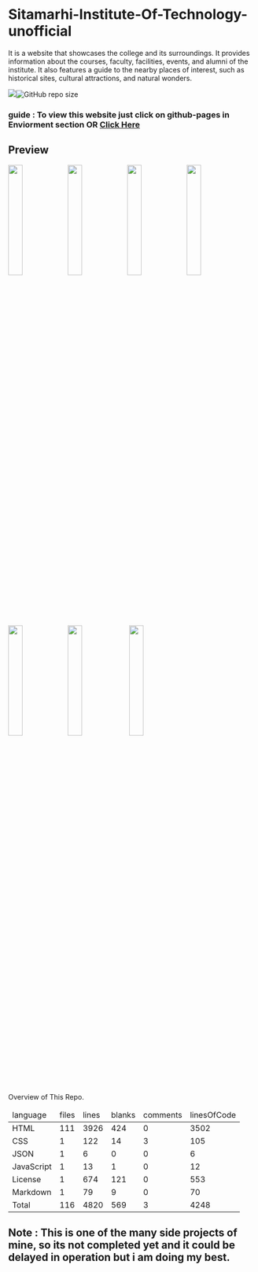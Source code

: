 # Sitamarhi-Institute-Of-Technology-unofficial
It is a website that showcases the college and its surroundings. It provides information about the courses, faculty, facilities, events, and alumni of the institute. It also features a guide to the nearby places of interest, such as historical sites, cultural attractions, and natural wonders.

[![](https://visitcount.itsvg.in/api?id=SIT-unofficial&label=Repo-Views&color=9&icon=7&pretty=true)](https://visitcount.itsvg.in)![GitHub repo size](https://img.shields.io/github/repo-size/X-itachi-X/Sitamarhi-Institute-Of-Technology-unofficial?style=flat-square)
### guide : To view this website just click on github-pages in Enviorment section OR <a href="https://x-itachi-x.github.io/Sitamarhi-Institute-Of-Technology-unofficial/">Click Here</a>


## Preview 

<img src="https://github.com/X-itachi-X/Sitamarhi-Institute-Of-Technology-unofficial/assets/104882734/0f10c615-ed23-4a24-a03d-9ed4cc57bd3a" width="24%"/><img src="https://github.com/X-itachi-X/Sitamarhi-Institute-Of-Technology-unofficial/assets/104882734/4a5db219-e85b-4527-90ec-9de634ca88f0" width="24%"/><img src="https://github.com/X-itachi-X/Sitamarhi-Institute-Of-Technology-unofficial/assets/104882734/73ff7022-959c-4c88-8c1a-c3d76d190adf" width="24%"/><img src="https://github.com/X-itachi-X/Sitamarhi-Institute-Of-Technology-unofficial/assets/104882734/ad86e1f8-d9fe-4688-885c-747f8c25d32c" width="24%"/><img src="https://github.com/X-itachi-X/Sitamarhi-Institute-Of-Technology-unofficial/assets/104882734/e19e2d2c-f553-42b6-aab9-c8573837ab57" width="24%"/><img src="https://github.com/X-itachi-X/Sitamarhi-Institute-Of-Technology-unofficial/assets/104882734/aa18553b-9bb9-45ae-8e3a-22ea90d8fbb6" width="24%"/>
<img src="https://github.com/X-itachi-X/Sitamarhi-Institute-Of-Technology-unofficial/assets/104882734/0394780b-09cb-4215-a138-e12a1c51f061" width="24%"/>


Overview of This Repo.
<table>
  <thead>
    <tr>
      <td>language</td>
      <td>files</td>
      <td>lines</td>
      <td>blanks</td>
      <td>comments</td>
      <td>linesOfCode</td>
    </tr>
  </thead>
  <tbody>
    <tr>
      <td>HTML</td>
      <td>111</td>
      <td>3926</td>
      <td>424</td>
      <td>0</td>
      <td>3502</td>
    </tr>
    <tr>
      <td>CSS</td>
      <td>1</td>
      <td>122</td>
      <td>14</td>
      <td>3</td>
      <td>105</td>
    </tr>
    <tr>
      <td>JSON</td>
      <td>1</td>
      <td>6</td>
      <td>0</td>
      <td>0</td>
      <td>6</td>
    </tr>
    <tr>
      <td>JavaScript</td>
      <td>1</td>
      <td>13</td>
      <td>1</td>
      <td>0</td>
      <td>12</td>
    </tr>
    <tr>
      <td>License</td>
      <td>1</td>
      <td>674</td>
      <td>121</td>
      <td>0</td>
      <td>553</td>
    </tr>
    <tr>
      <td>Markdown</td>
      <td>1</td>
      <td>79</td>
      <td>9</td>
      <td>0</td>
      <td>70</td>
    </tr>
    <tr>
      <td>Total</td>
      <td>116</td>
      <td>4820</td>
      <td>569</td>
      <td>3</td>
      <td>4248</td>
    </tr>
  </tbody>
</table>


## Note : This is one of the many side projects of mine, so its not completed yet and it could be delayed in operation but i am doing my best.




